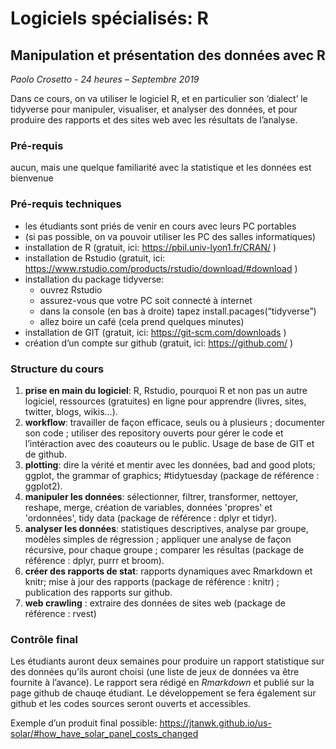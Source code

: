 # Logiciels spécialisés: R
## Manipulation et présentation des données avec R

*Paolo Crosetto - 24 heures – Septembre 2019*

Dans ce cours, on va utiliser le logiciel R, et en particulier son ‘dialect’ le tidyverse pour manipuler, visualiser, et analyser des données, et pour produire des rapports et des sites web avec les résultats de l’analyse. 

### Pré-requis

aucun, mais une quelque familiarité avec la statistique et les données est bienvenue

### Pré-requis techniques

- les étudiants sont priés de venir en cours avec leurs PC portables
- (si pas possible, on va pouvoir utiliser les PC des salles informatiques)
- installation de R (gratuit, ici: https://pbil.univ-lyon1.fr/CRAN/ )
- installation de Rstudio (gratuit, ici: https://www.rstudio.com/products/rstudio/download/#download )
- installation du package tidyverse:
    - ouvrez Rstudio
    - assurez-vous que votre PC soit connecté à internet
    - dans la console (en bas à droite) tapez install.pacages(“tidyverse”)
    - allez boire un café (cela prend quelques minutes)
- installation de GIT (gratuit, ici: https://git-scm.com/downloads )
- création d’un compte sur github (gratuit, ici: https://github.com/ )

### Structure du cours
   
1. **prise en main du logiciel**: R, Rstudio, pourquoi R et non pas un autre logiciel, ressources (gratuites) en ligne pour apprendre (livres, sites, twitter, blogs, wikis…).
2. **workflow**: travailler de façon efficace, seuls ou à plusieurs ; documenter son code ; utiliser des repository ouverts pour gérer le code et l’intéraction avec des coauteurs ou le public. Usage de base de GIT et de github.
3. **plotting**: dire la vérité et mentir avec les données, bad and good plots; ggplot, the grammar of graphics; #tidytuesday (package de référence : ggplot2).
4. **manipuler les données**: sélectionner, filtrer, transformer, nettoyer, reshape, merge, création de variables, données 'propres' et 'ordonnées', tidy data (package de référence : dplyr et tidyr).
5. **analyser les données**: statistiques descriptives, analyse par groupe, modèles simples de régression ; appliquer une analyse de façon récursive, pour chaque groupe ; comparer les résultas (package de référence : dplyr, purrr et broom).
6. **créer des rapports de stat**: rapports dynamiques avec Rmarkdown et knitr; mise à jour des rapports (package de référence : knitr) ; publication des rapports sur github.
7. **web crawling** : extraire des données de sites web (package de référence : rvest)

### Contrôle final

Les étudiants auront deux semaines pour produire un rapport statistique sur des données qu’ils auront choisi (une liste de jeux de données va être fournite à l’avance). Le rapport sera rédigé en *Rmarkdown* et publié sur la page github de chauqe étudiant. Le développement se fera également sur github et les codes sources seront ouverts et accessibles. 

Exemple d’un produit final possible: https://jtanwk.github.io/us-solar/#how_have_solar_panel_costs_changed 